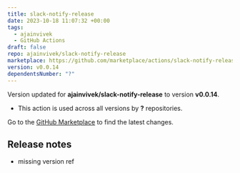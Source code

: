 ```yaml
---
title: slack-notify-release
date: 2023-10-18 11:07:32 +00:00
tags:
  - ajainvivek
  - GitHub Actions
draft: false
repo: ajainvivek/slack-notify-release
marketplace: https://github.com/marketplace/actions/slack-notify-release
version: v0.0.14
dependentsNumber: "?"
---
```



Version updated for **ajainvivek/slack-notify-release** to version **v0.0.14**.
- This action is used across all versions by **?** repositories.

Go to the [GitHub Marketplace](https://github.com/marketplace/actions/slack-notify-release) to find the latest changes.

## Release notes

- missing version ref
